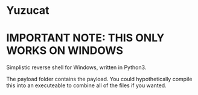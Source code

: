 # Yuzucat
# IMPORTANT NOTE: THIS ONLY WORKS ON WINDOWS
Simplistic reverse shell for Windows, written in Python3.

The payload folder contains the payload. You could hypothetically compile this into an executeable to combine all of the files if you wanted. 
